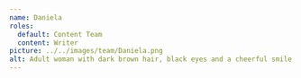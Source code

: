 ```yaml
---
name: Daniela
roles:
  default: Content Team
  content: Writer
picture: ../../images/team/Daniela.png
alt: Adult woman with dark brown hair, black eyes and a cheerful smile.
---
```

